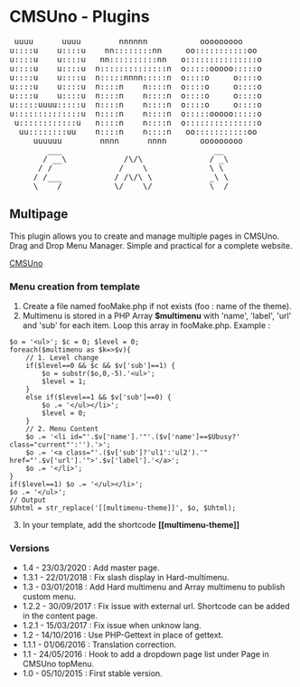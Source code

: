 CMSUno - Plugins
================

<pre>
 uuuu      uuuu        nnnnnn           ooooooooo
u::::u    u::::u    nn::::::::nn     oo:::::::::::oo
u::::u    u::::u   nn::::::::::nn   o:::::::::::::::o
u::::u    u::::u  n::::::::::::::n  o:::::ooooo:::::o
u::::u    u::::u  n:::::nnnn:::::n  o::::o     o::::o
u::::u    u::::u  n::::n    n::::n  o::::o     o::::o
u::::u    u::::u  n::::n    n::::n  o::::o     o::::o
u:::::uuuu:::::u  n::::n    n::::n  o::::o     o::::o
u::::::::::::::u  n::::n    n::::n  o:::::ooooo:::::o
 u::::::::::::u   n::::n    n::::n  o:::::::::::::::o
  uu::::::::uu    n::::n    n::::n   oo:::::::::::oo
     uuuuuu        nnnn      nnnn       ooooooooo
        ___                                __
       / __\            /\/\              / _\
      / /              /    \             \ \
     / /___           / /\/\ \            _\ \
     \____/           \/    \/            \__/
</pre>

## Multipage ##

This plugin allows you to create and manage multiple pages in CMSUno.
Drag and Drop Menu Manager.
Simple and practical for a complete website.

[CMSUno](https://github.com/boiteasite/cmsuno)

### Menu creation from template ###

1. Create a file named fooMake.php if not exists (foo : name of the theme).
2. Multimenu is stored in a PHP Array __$multimenu__ with 'name', 'label', 'url' and 'sub' for each item.
Loop this array in fooMake.php. Example :

```
$o = '<ul>'; $c = 0; $level = 0;
foreach($multimenu as $k=>$v){
	// 1. Level change
	if($level==0 && $c && $v['sub']==1) {
		$o = substr($o,0,-5).'<ul>';
		$level = 1;
	}
	else if($level==1 && $v['sub']==0) {
		$o .= '</ul></li>';
		$level = 0;
	}
	// 2. Menu Content
	$o .= '<li id="'.$v['name'].'"'.($v['name']==$Ubusy?' class="current"':'').'>';
	$o .= '<a class="'.($v['sub']?'ul1':'ul2').'" href="'.$v['url'].'">'.$v['label'].'</a>';
	$o .= '</li>';
}
if($level==1) $o .= '</ul></li>';
$o .= '</ul>';
// Output
$Uhtml = str_replace('[[multimenu-theme]]', $o, $Uhtml);
```

3. In your template, add the shortcode __[[multimenu-theme]]__

### Versions ###

* 1.4 - 23/03/2020 : Add master page.
* 1.3.1 - 22/01/2018 : Fix slash display in Hard-multimenu.
* 1.3 - 03/01/2018 : Add Hard multimenu and Array multimenu to publish custom menu.
* 1.2.2 - 30/09/2017 : Fix issue with external url. Shortcode can be added in the content page.
* 1.2.1 - 15/03/2017 : Fix issue when unknow lang.
* 1.2 - 14/10/2016 : Use PHP-Gettext in place of gettext.
* 1.1.1 - 01/06/2016 : Translation correction.
* 1.1 - 24/05/2016 : Hook to add a dropdown page list under Page in CMSUno topMenu.
* 1.0 - 05/10/2015 : First stable version.
